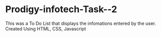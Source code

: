 # Prodigy-infotech-Task--2
This was a To Do List that displays the infomations entered by the user. Created Using HTML, CSS, Javascript 
